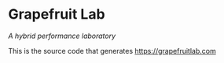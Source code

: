 # Grapefruit Lab
_A hybrid performance laboratory_

This is the source code
that generates
https://grapefruitlab.com

